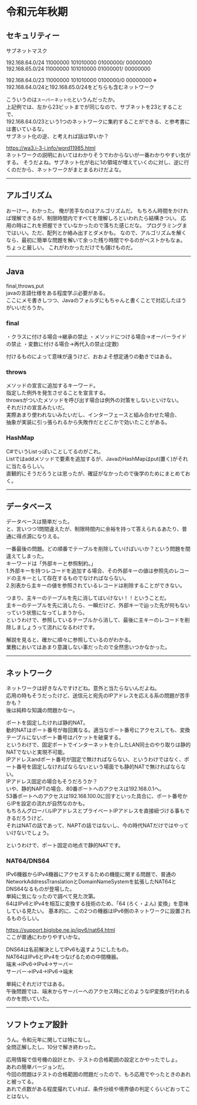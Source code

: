 # 令和元年秋期

## セキュリティー

サブネットマスク

192.168.64.0/24 11000000 101010000 01000000/ 00000000
192.168.65.0/24 11000000 101010000 01000001/ 00000000

192.168.64.0/23 11000000 101010000 0100000/0 00000000
※ 192.168.64.0/24と192.168.65.0/24をどちらも含むネットワーク

こういうのは`スーパーネット化`というんだったか。  
上記例では、左から23ビットまでが同じなので、サブネットを23とすることで、  
192.168.64.0/23という1つのネットワークに集約することができる、と参考書には書いているな。  
サブネット化の逆、と考えれば話は早いか？

<https://wa3.i-3-i.info/word11985.html>  
ネットワークの説明においてはわかりそうでわからないが一番わかりやすい気がする。
そうだよね。サブネット化が右に1の領域が増えていくのに対し、逆に行くのだから、ネットワークがまとまるわけだよな。

---

## アルゴリズム

おーけー。わかった。
俺が苦手なのはアルゴリズムだ。
もちろん時間をかければ理解できるが、制限時間内ですべてを理解しろといわれたら結構きつい。
応用の時はこれを把握できていなかったので落ちた感じだな。
プログラミングまではいい。ただ、配列とか絡み出すとダメかも。
なので、アルゴリズムを解くなら、最初に簡単な問題を解いて余った残り時間でやるのがベストかもなぁ。
ちょっと厳しい。
これがわかっただけでも儲けものだ。

---

## Java

final,throws,put  
javaの言語仕様をある程度学ぶ必要がある。  
ここにメモ書きしつつ、Javaのフォルダにもちゃんと書くことで対応したほうがいいだろうか。

### final

・クラスに付ける場合→継承の禁止
・メソッドにつける場合→オーバーライドの禁止
・変数に付ける場合→再代入の禁止(定数)

付けるものによって意味が違うけど、おおよそ想定通りの動きではある。

### throws

メソッドの宣言に追加するキーワード。  
指定した例外を発生させることを宣言する。  
throwsがついたメソッドを呼び出す場合は例外の対策をしないといけない。  
それだけの宣言みたいだ。  
実際あまり使われないみたいだし、インターフェースと組み合わせた場合、  
抽象が実装に引っ張られるから失敗作だとどこかで効いたことがある。  

### HashMap

C#でいうListっぽいことしてるのがこれ。  
Listではaddメソッドで要素を追加するが、JavaのHashMapはput(置く)がそれに当たるらしい。  
直観的にそうだろうとは思ったが、確証がなかったので後学のためにまとめておく。  

---

## データベース

データベースは簡単だった。  
と、言いつつ1問間違えたが、制限時間内に余裕を持って答えられるあたり、普通に得点源になりえる。  

一番最後の問題。どの順番でテーブルを削除していけばいいか？という問題を間違えてしまった。  
キーワードは「外部キーと参照制約。」  
1.外部キーを持つレコードを追加する場合、その外部キーの値は参照先のレコードの主キーとして存在するものでなければならない。  
2.別表から主キーの値を参照されているレコードは削除することができない。  

つまり、主キーのテーブルを先に消してはいけない！！ということだ。  
主キーのテーブルを先に消したら、一瞬だけど、外部キーで辿った先が何もないっていう状態になってしまうから。  
というわけで、参照しているテーブルから消して、最後に主キーのレコードを削除しましょうって流れになるわけです。  

解説を見ると、確かに順々に参照しているのがわかる。  
業務においてはあまり意識しない事だったので全然思いつかなかった。  

---

## ネットワーク

ネットワークは好きなんですけどね。意外と当たらないんだよね。  
応用の時もそうだったけど、送信元と宛先のIPアドレスを応える系の問題が苦手かも？  
後は純粋な知識の問題かなー。  

ポートを固定したければ静的NAT。  
動的NATはポート番号が毎回異なる。適当なポート番号にアクセスしても、変換テーブルにないポート番号はパケットを破棄する。  
というわけで、固定ポートでインターネットを介したLAN同士のやり取りは静的NATでないと実現不可能。  
IPアドレスandポート番号が固定で無ければならない、というわけではなく、ポート番号を固定しなければならないという場面でも静的NATで無ければならない。  
IPアドレス固定の場合もそうだろうか？  
いや、静的NAPTの場合、80番ポートへのアクセスは192.168.0.1へ。  
53番ポートへのアクセスは192.168.100.0に回すといった具合に、ポート番号からIPを設定の流れが自然なのかも。  
もちろんグローバルIPアドレスとプライベートIPアドレスを直接紐づける事もできるだろうけど、  
それはNATの話であって、NAPTの話ではないし、今の時代NATだけではやっていけないでしょう。  

というわけで、ポート固定の地点で静的NATです。  

### NAT64/DNS64

IPv6機器からIPv4機器にアクセスするための機能に関する問題で、普通のNetworkAddressTranslationとDomainNameSystemを拡張したNAT64とDNS64なるものが登場した。  
単純に気になったので調べて見た次第。  
64はIPv6とIPv4を相互に変換する技術のため、「64 (ろく・よん) 変換」を意味している見たい。
基本的に、この2つの機器はIPv6側のネットワークに設置されるものらしい。

<https://support.biglobe.ne.jp/ipv6/nat64.html>  
ここが普通にわかりやすいかな。  

DNS64は名前解決としてIPv6も返すようにしたもの。  
NAT64はIPv6とIPv4をつなげるための中間機器。  
端末→IPv6→IPv4→サーバー  
サーバー→IPv4→IPv6→端末  

単純にそれだけではある。  
午後問題では、端末からサーバーへのアクセス時にどのようなIP変換が行われるのかを問いていた。

---

## ソフトウェア設計

うん。令和元年に関しては特になし。  
全問正解したし、10分で解き終わった。  

応用情報で信号機の設計とか、テストの合格範囲の設定とかやったでしょ。  
あれの簡単バージョンだ。  
今回の問題はテストの合格範囲の問題だったので、もろ応用でやったときのあれと被ってる。  
あれで点数がある程度撮れていれば、条件分岐や境界値の判定くらいどおってことはない。  
